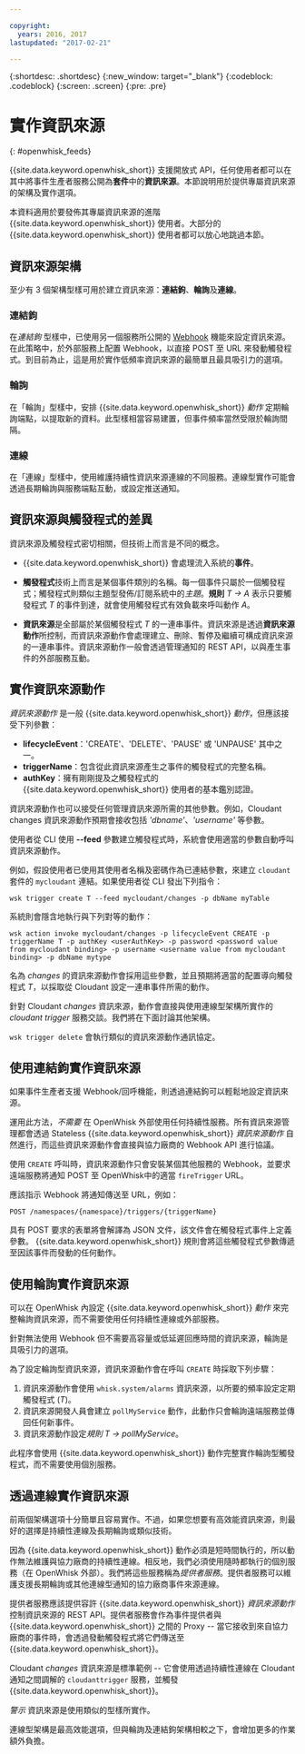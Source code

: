 ```yaml
---

copyright:
  years: 2016, 2017
lastupdated: "2017-02-21"

---
```


{:shortdesc: .shortdesc}
{:new_window: target="_blank"}
{:codeblock: .codeblock}
{:screen: .screen}
{:pre: .pre}

# 實作資訊來源
{: #openwhisk_feeds}

{{site.data.keyword.openwhisk_short}} 支援開放式 API，任何使用者都可以在其中將事件生產者服務公開為**套件**中的**資訊來源**。本節說明用於提供專屬資訊來源的架構及實作選項。

本資料適用於要發佈其專屬資訊來源的進階 {{site.data.keyword.openwhisk_short}} 使用者。大部分的 {{site.data.keyword.openwhisk_short}} 使用者都可以放心地跳過本節。

## 資訊來源架構

至少有 3 個架構型樣可用於建立資訊來源：**連結鉤**、**輪詢**及**連線**。

### 連結鉤
在*連結鉤* 型樣中，已使用另一個服務所公開的 [Webhook](https://en.wikipedia.org/wiki/Webhook) 機能來設定資訊來源。在此策略中，於外部服務上配置 Webhook，以直接 POST 至 URL 來發動觸發程式。到目前為止，這是用於實作低頻率資訊來源的最簡單且最具吸引力的選項。

<!-- The github feed is implemented using webhooks.  Put a link here when we have the open repo ready -->

### 輪詢
在「輪詢」型樣中，安排 {{site.data.keyword.openwhisk_short}} *動作* 定期輪詢端點，以提取新的資料。此型樣相當容易建置，但事件頻率當然受限於輪詢間隔。

### 連線
在「連線」型樣中，使用維護持續性資訊來源連線的不同服務。連線型實作可能會透過長期輪詢與服務端點互動，或設定推送通知。

<!-- Our cloudant changes feed is connection based.  Put a link here to
an open repo -->

<!-- What is the foundation for the Message Hub feed? If it is "connections" then lets put a link here as well -->

## 資訊來源與觸發程式的差異

資訊來源及觸發程式密切相關，但技術上而言是不同的概念。   

- {{site.data.keyword.openwhisk_short}} 會處理流入系統的**事件**。

- **觸發程式**技術上而言是某個事件類別的名稱。每一個事件只屬於一個觸發程式；觸發程式則類似主題型發佈/訂閱系統中的*主題*。**規則** *T -> A* 表示只要觸發程式 *T* 的事件到達，就會使用觸發程式有效負載來呼叫動作 *A*。

- **資訊來源**是全部屬於某個觸發程式 *T* 的一連串事件。資訊來源是透過**資訊來源動作**所控制，而資訊來源動作會處理建立、刪除、暫停及繼續可構成資訊來源的一連串事件。資訊來源動作一般會透過管理通知的 REST API，以與產生事件的外部服務互動。

##  實作資訊來源動作

*資訊來源動作* 是一般 {{site.data.keyword.openwhisk_short}} *動作*，但應該接受下列參數：
* **lifecycleEvent**：'CREATE'、'DELETE'、'PAUSE' 或 'UNPAUSE' 其中之一。
* **triggerName**：包含從此資訊來源產生之事件的觸發程式的完整名稱。
* **authKey**：擁有剛剛提及之觸發程式的 {{site.data.keyword.openwhisk_short}} 使用者的基本鑑別認證。

資訊來源動作也可以接受任何管理資訊來源所需的其他參數。例如，Cloudant changes 資訊來源動作預期會接收包括 *'dbname'*、*'username'* 等參數。

使用者從 CLI 使用 **--feed** 參數建立觸發程式時，系統會使用適當的參數自動呼叫資訊來源動作。

例如，假設使用者已使用其使用者名稱及密碼作為已連結參數，來建立 `cloudant` 套件的 `mycloudant` 連結。如果使用者從 CLI 發出下列指令：

`wsk trigger create T --feed mycloudant/changes -p dbName myTable`

系統則會隱含地執行與下列對等的動作：

`wsk action invoke mycloudant/changes -p lifecycleEvent CREATE -p triggerName T -p authKey <userAuthKey> -p password <password value from mycloudant binding> -p username <username value from mycloudant binding> -p dbName mytype`

名為 *changes* 的資訊來源動作會採用這些參數，並且預期將適當的配置導向觸發程式 *T*，以採取從 Cloudant 設定一連串事件所需的動作。    

針對 Cloudant *changes* 資訊來源，動作會直接與使用連線型架構所實作的 *cloudant trigger* 服務交談。我們將在下面討論其他架構。

`wsk trigger delete` 會執行類似的資訊來源動作通訊協定。    

## 使用連結鉤實作資訊來源

如果事件生產者支援 Webhook/回呼機能，則透過連結鉤可以輕鬆地設定資訊來源。

運用此方法，*不需要* 在 OpenWhisk 外部使用任何持續性服務。所有資訊來源管理都會透過 Stateless {{site.data.keyword.openwhisk_short}} *資訊來源動作* 自然進行，而這些資訊來源動作會直接與協力廠商的 Webhook API 進行協議。

使用 `CREATE` 呼叫時，資訊來源動作只會安裝某個其他服務的 Webhook，並要求遠端服務將通知 POST 至 OpenWhisk中的適當 `fireTrigger` URL。

應該指示 Webhook 將通知傳送至 URL，例如：

`POST /namespaces/{namespace}/triggers/{triggerName}`

具有 POST 要求的表單將會解譯為 JSON 文件，該文件會在觸發程式事件上定義參數。
{{site.data.keyword.openwhisk_short}} 規則會將這些觸發程式參數傳遞至因該事件而發動的任何動作。

## 使用輪詢實作資訊來源

可以在 OpenWhisk 內設定 {{site.data.keyword.openwhisk_short}} *動作* 來完整輪詢資訊來源，而不需要使用任何持續性連線或外部服務。

針對無法使用 Webhook 但不需要高容量或低延遲回應時間的資訊來源，輪詢是具吸引力的選項。

為了設定輪詢型資訊來源，資訊來源動作會在呼叫 `CREATE` 時採取下列步驟：

1.   資訊來源動作會使用 `whisk.system/alarms` 資訊來源，以所要的頻率設定定期觸發程式 (*T*)。
2.   資訊來源開發人員會建立 `pollMyService` 動作，此動作只會輪詢遠端服務並傳回任何新事件。
3.  資訊來源動作設定*規則* *T -> pollMyService*。

此程序會使用 {{site.data.keyword.openwhisk_short}} 動作完整實作輪詢型觸發程式，而不需要使用個別服務。

## 透過連線實作資訊來源

前兩個架構選項十分簡單且容易實作。不過，如果您想要有高效能資訊來源，則最好的選擇是持續性連線及長期輪詢或類似技術。

因為 {{site.data.keyword.openwhisk_short}} 動作必須是短時間執行的，所以動作無法維護與協力廠商的持續性連線。相反地，我們必須使用隨時都執行的個別服務（在 OpenWhisk 外部）。我們將這些服務稱為*提供者服務*。提供者服務可以維護支援長期輪詢或其他連線型通知的協力廠商事件來源連線。

提供者服務應該提供容許 {{site.data.keyword.openwhisk_short}} *資訊來源動作* 控制資訊來源的 REST API。提供者服務會作為事件提供者與 {{site.data.keyword.openwhisk_short}} 之間的 Proxy -- 當它接收到來自協力廠商的事件時，會透過發動觸發程式將它們傳送至 {{site.data.keyword.openwhisk_short}}。

Cloudant *changes* 資訊來源是標準範例 -- 它會使用透過持續性連線在 Cloudant 通知之間調解的 `cloudanttrigger` 服務，並觸發 {{site.data.keyword.openwhisk_short}}。
<!-- TODO: add a reference to the open source implementation -->

*警示* 資訊來源是使用類似的型樣所實作。

連線型架構是最高效能選項，但與輪詢及連結鉤架構相較之下，會增加更多的作業額外負擔。   
